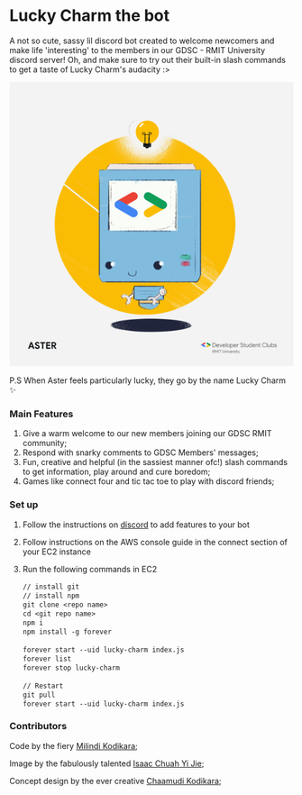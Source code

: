 # Lucky Charm the bot 

A not so cute, sassy lil discord bot created to welcome newcomers and make life 'interesting' to the members in our GDSC - RMIT University discord server!
Oh, and make sure to try out their built-in slash commands to get a taste of Lucky Charm's audacity :>

![](image.png)

P.S When Aster feels particularly lucky, they go by the name Lucky Charm ✨


### Main Features
1. Give a warm welcome to our new members joining our GDSC RMIT community;
2. Respond with snarky comments to GDSC Members' messages;
3. Fun, creative and helpful (in the sassiest manner ofc!) slash commands to get information, play around and cure boredom;
4. Games like connect four and tic tac toe to play with discord friends;

### Set up

1. Follow the instructions on [discord](https://discord.js.org/#/) to add features to your bot
2. Follow instructions on the AWS console guide in the connect section of your EC2 instance
3. Run the following commands in EC2

    ```
    // install git
    // install npm 
    git clone <repo name>
    cd <git repo name>
    npm i
    npm install -g forever

    forever start --uid lucky-charm index.js
    forever list
    forever stop lucky-charm

    // Restart
    git pull
    forever start --uid lucky-charm index.js
   ```

### Contributors
Code by the fiery [Milindi Kodikara](https://github.com/Milindi-Kodikara);

Image by the fabulously talented [Isaac Chuah Yi Jie](https://github.com/perrywink);

Concept design by the ever creative [Chaamudi Kodikara](https://github.com/ChaamudiK);
